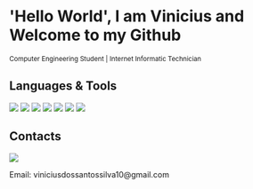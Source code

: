 <h1> 'Hello World', I am Vinicius and Welcome to my Github </h1>
<sub> Computer Engineering Student | Internet Informatic Technician </sub>

<h2> Languages & Tools </h2>
<p>
	<img src="https://img.shields.io/badge/Python-3776AB?style=for-the-badge&logo=python&logoColor=white"> 
	<img src="https://img.shields.io/badge/HTML5-E34F26?style=for-the-badge&logo=html5&logoColor=white">
	<img src="https://img.shields.io/badge/CSS3-1572B6?style=for-the-badge&logo=css3&logoColor=white">
	<img src="https://img.shields.io/badge/PHP-777BB4?style=for-the-badge&logo=php&logoColor=white">
	<img src="https://img.shields.io/badge/JavaScript-323330?style=for-the-badge&logo=javascript&logoColor=F7DF1E">
	<img src="https://img.shields.io/badge/Bootstrap-563D7C?style=for-the-badge&logo=bootstrap&logoColor=white">
	<img src="https://img.shields.io/badge/MySQL-005C84?style=for-the-badge&logo=mysql&logoColor=white">
</p>

<h2> Contacts </h2>
<p style="display: flex; align-items: center;">
	<a href="https://www.linkedin.com/in/viniciusdossantossilva/"> <img src="https://img.shields.io/badge/LinkedIn-0077B5?style=for-the-badge&logo=linkedin&logoColor=white"> </a>
	<p> Email: viniciusdossantossilva10@gmail.com </p>
</p>
